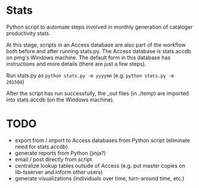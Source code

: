 Stats
=====

Python script to automate steps involved in monthly generation of cataloger productivity stats.

At this stage, scripts in an Access database are also part of the workflow both before and after running stats.py. The Access database is stats.accdb on pmg's Windows machine. The default form in this database has instructions and more details (there are just a few steps).

Run stats.py as `python stats.py -m yyyymm` (e.g. `python stats.py -m 201504`)

After the script has run successfully, the _out files (in ./temp) are imported into stats.accdb (on the Windows machine).

TODO
====
* export from / import to Access databases from Python script (eliminate need for stats.accdb)
* generate reports from Python (jinja?)
* email / post directly from script
* centralize lookup tables outside of Access (e.g. put master copies on lib-tsserver and inform other users)
* generate visualizations (individuals over time, turn-around time, etc.)

